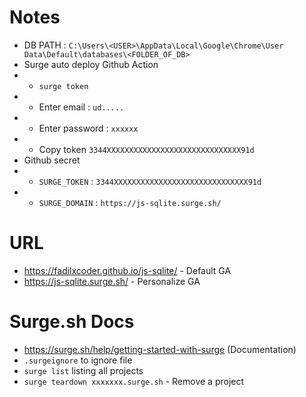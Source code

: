 # Notes

- DB PATH : `C:\Users\<USER>\AppData\Local\Google\Chrome\User Data\Default\databases\<FOLDER_OF_DB>`
- Surge auto deploy Github Action
- - `surge token`
- - Enter email : `ud.....`
- - Enter password : `xxxxxx`
- - Copy token `3344XXXXXXXXXXXXXXXXXXXXXXXXXXXXXX91d`
- Github secret
- - `SURGE_TOKEN` : `3344XXXXXXXXXXXXXXXXXXXXXXXXXXXXXX91d`
- - `SURGE_DOMAIN` : `https://js-sqlite.surge.sh/`

# URL

- https://fadilxcoder.github.io/js-sqlite/ - Default GA
- https://js-sqlite.surge.sh/ - Personalize GA

# Surge.sh Docs

- https://surge.sh/help/getting-started-with-surge (Documentation)
- `.surgeignore` to ignore file
- `surge list` listing all projects
- `surge teardown xxxxxxx.surge.sh` - Remove a project